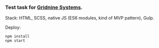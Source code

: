 ### Test task for [Gridnine Systems](https://gridnine.ru/).

Stack: HTML, SCSS, native JS (ES6 modules, kind of MVP pattern), Gulp.

Deploy:
```
npm install
npm start
```
